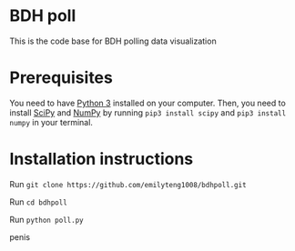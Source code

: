 # BDH poll

This is the code base for BDH polling data visualization

# Prerequisites

You need to have [Python 3](https://www.python.org/downloads/) installed on your computer. Then,
you need to install [SciPy](https://www.scipy.org/) and [NumPy](https://numpy.org/) 
by running `pip3 install scipy` and `pip3 install numpy` in your terminal.

# Installation instructions

Run `git clone https://github.com/emilyteng1008/bdhpoll.git`

Run `cd bdhpoll`

Run `python poll.py`

penis
